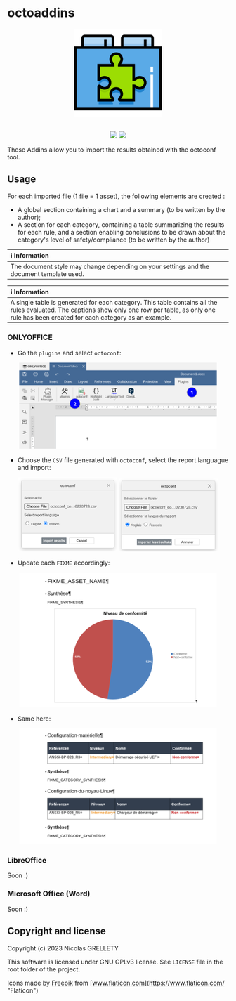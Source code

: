 # octoaddins

<p align="center">
  <img width="200" height="200" src="resources/logo.png">
  <br/><br/>
</p>

<p align="center">
  <img src="https://img.shields.io/badge/gitmoji-%20😜%20😍-FFDD67.svg">
  <img src="https://img.shields.io/badge/Changelog-gitmoji-brightgreen.svg">
</p>

These Addins allow you to import the results obtained with the octoconf tool.

## Usage

For each imported file (1 file = 1 asset), the following elements are created :

- A global section containing a chart and a summary (to be written by the author);
- A section for each category, containing a table summarizing the results for each rule, and a section enabling conclusions to be drawn about the category's level of safety/compliance (to be written by the author)

| :information_source: Information |
|:-----------------------------------------------------------|
| The document style may change depending on your settings and the document template used. |

| :information_source: Information |
|:-----------------------------------------------------------|
| A single table is generated for each category. This table contains all the rules evaluated. The captions show only one row per table, as only one rule has been created for each category as an example. |

### ONLYOFFICE

- Go the `plugins` and select `octoconf`:

<p align="center">
  <img src="resources/onlyoffice/step_1.png" width="450">
</p>

- Choose the `CSV` file generated with `octoconf`, select the report languague and import:

<p align="center">
  <img src="resources/onlyoffice/step_2_en.png" width="225">
  <img src="resources/onlyoffice/step_2_fr.png" width="225">
</p>

- Update each `FIXME` accordingly:

<p align="center">
  <img src="resources/onlyoffice/step_3.png" width="450">
</p>

- Same here:

<p align="center">
  <img src="resources/onlyoffice/step_4.png" width="450">
</p>

### LibreOffice

Soon :)

### Microsoft Office (Word)

Soon :)

## Copyright and license

Copyright (c) 2023 Nicolas GRELLETY

This software is licensed under GNU GPLv3 license. See `LICENSE` file in the root folder of the project.

Icons made by [Freepik](https://www.flaticon.com/authors/freepik "Freepik") from [www.flaticon.com](https://www.flaticon.com/ "Flaticon")
